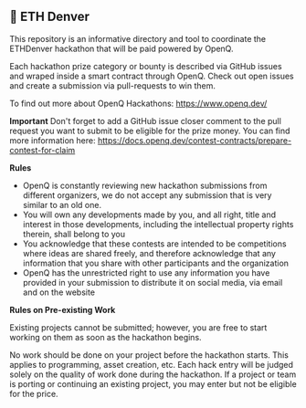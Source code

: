 ## 🌳 ETH Denver

This repository is an informative directory and tool to coordinate the ETHDenver hackathon that will be paid powered by OpenQ.

Each hackathon prize category or bounty is described via GitHub issues and wraped inside a smart contract through OpenQ. Check out open issues and create a submission via pull-requests to win them.

To find out more about OpenQ Hackathons:
https://www.openq.dev/

**Important**
Don't forget to add a GitHub issue closer comment to the pull request you want to submit to be eligible for the prize money. You can find more information here:
https://docs.openq.dev/contest-contracts/prepare-contest-for-claim

**Rules**
- OpenQ is constantly reviewing new hackathon submissions from different organizers, we do not accept any submission that is very similar to an old one. 
- You will own any developments made by you, and all right, title and interest in those developments, including the intellectual property rights therein, shall belong to you
- You acknowledge that these contests are intended to be competitions where ideas are shared freely, and therefore acknowledge that any information that you share with other participants and the organization
- OpenQ has the unrestricted right to use any information you have provided in your submission to distribute it on social media, via email and on the website


**Rules on Pre-existing Work**

Existing projects cannot be submitted; however, you are free to start working on them as soon as the hackathon begins.


No work should be done on your project before the hackathon starts. This applies to programming, asset creation, etc. Each hack entry will be judged solely on the quality of work done during the hackathon. If a project or team is porting or continuing an existing project, you may enter but not be eligible for the price.
